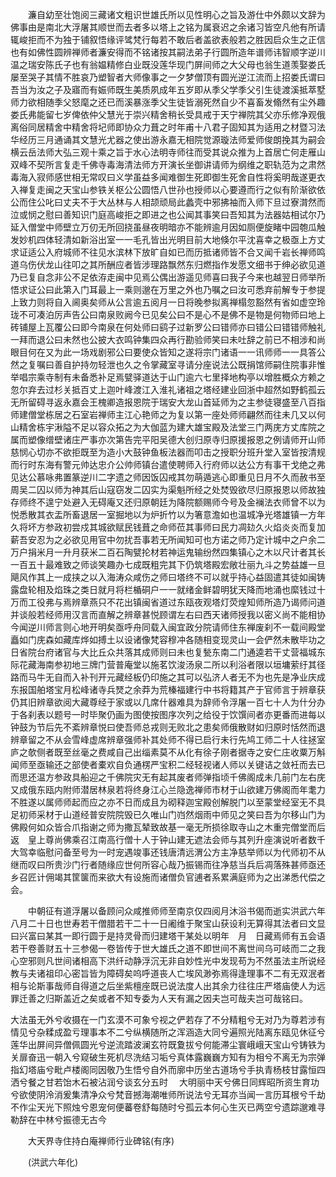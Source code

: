 <!-- { "loadSidebar": true } -->
　　濂自幼至壮饱阅三藏诸文粗识世雄氏所以见性明心之旨及游仕中外颇以文辞为佛事由是南北大浮屠其顺世而去者多以塔上之铭为属衰迟之余诸习皆空凡他有所请辄峻拒而不为独于铺叙悟缘评骘梵行每若不敢后者盖欲表般若之胜因启众生之正信也有如佛性圆辨禅师者濂安得而不铭诸按其嗣法弟子行圆所造年谱师讳智顺字逆川温之瑞安陈氏子也有翁媪精修白业既没莲华现门屏间师之大父母也翁生道羡娶娄氏屡至哭子其情不胜哀乃塑智者大师像事之一夕梦僧顶有圆光逆江流而上招娄氏谓曰吾当为汝之子及寤而有娠师既生美质夙成年五岁即从季父学季父引生徒渡溪抵萃墅师力欲相随季父怒麾之还已而溪暴涨季父生徒皆溺死然自少不喜畜发翛然有尘外趣娄氏弗能留七岁俾依仲父慧光于崇兴精舍稍长受具戒于天宁禅院其父亦乐修净观俄离俗同居精舍中精舍将圮师即协众力葺之时年甫十八君子固知其为适用之材暨习法华经历三月通诵其文慧光尤器之使出游永嘉无相院觉源璇法师爱师俊朗挽其为嗣会横云岳法师大弘三观十乘之旨于水心法明寺师往而受其说众推为上首居亡何走雁山双峰不契所言复走千佛寺毒海清法师方开演长坐御讲请师为纲维之职轨范为之肃然毒海入寂师感世相无常叹曰义学虽益多闻难御生死即御生死舍自性将奚明哉遂更衣入禅复走闽之天宝山参铁关枢公公圆悟八世孙也授师以心要遵而行之似有阶渐欲依公而住公叱曰丈夫不于大丛林与人相颉顽局此蠡壳中邪拂袖而入师下旦过寮潸然而泣或悯之慰曰善知识门庭高峻拒之即进之也公闻其事笑曰吾知其为法器姑相试尔乃延入僧堂中师壁立万仞无所回挠虽昼夜明暗亦不能辨逾月因如厕便旋睹中园匏瓜触发妙机四体轻清如新浴出室一一毛孔皆出光明目前大地倏尔平沈喜幸之极亟上方丈求证适公入府城师不往见水滨林下放旷自如已而历抵诸师皆不合又闻千岩长禅师鸣道乌伤伏龙山往叩之其所酬应者皆涉理路飘然东归燃指作发愿文细书于绅必欲见道乃已复自念非公不足依洊走闽中见焉公偶出游遥见师喜曰我子今来也越翌日师举所悟求证公曰此第入门耳最上一乘则邈在万里之外也乃嘱之曰汝可悉弃前解专于参提上致力则将自入阃奥矣师从公言逾五阅月一日将晚参拟离禅榻忽豁然有省如虚空玲珑不可凑泊厉声告公曰南泉败阙今已见矣公曰不是心不是佛不是物是何物师曰地上砖铺屋上瓦覆公曰即今南泉在何处师曰鹞子过新罗公曰错师亦曰错公曰错错师触礼一拜而退公曰未然也公披大衣鸣钟集四众再行勘验师笑曰未吐辞之前已不相涉和尚眼目何在又为此一场戏剧邪公曰要使众皆知之遂将宗门诸语一一讯师师一一具答公然之复嘱曰善自护持勿轻泄也久之令掌藏室寻请分座说法公既捐馆师嗣住院事非惟举唱宗乘寺制有未备悉补足焉甓驿道达于山门逾六七里择地构亭以增胜概众方赖之忽尔弃去过杉关抵百丈上迦叶峰渡江入淮礼诸祖之塔经建业回浙中超然如野鹤孤云无所留碍寻返永嘉会王槐卿造报恩院于瑞安大龙山首延师为之主参徒寝盛至八百指师建僧堂栋居之石室岩禅师主江心艳师之为复以第一座处师师翩然而往未几又以何山精舍栋宇湫隘不足以容众拓之为大伽蓝为建大雄宝殿及法堂三门两庑方丈库院之属而塑像缯壁诸庄严事亦次第告完平阳吴德大创归原寺归原援报恩之例请师开山师慈悯心切亦不欲拒既至为造小大鼓钟鱼板法器而叩击之授职分班升堂入室皆按清规而行时东海有警元帅达忠介公帅师镇台遣使聘师入行府师以达公方有事干戈绝之弗见达公慕咏弗置篆逆川二字遗之师因饭囚戒其勿萌遁逃心即重见日月不久而赦书至周吴二囚以师为神其后山寇窃发二囚实为渠魁所经之处焚毁欲尽归原报恩以师故独存师终不遑宁处避入无碍庵又还归原朝廷为降院额赐师今号及金襕法衣师曾不以为悦悉散其衣盂所畜退居一室掘地以为炉折竹以为箸意澹如也温城净光塔雄镇一方年久将坏方参政初尝戍其城欲赋民钱葺之命师莅其事师曰民力凋攰久火焰炎炎而复加薪吾安忍为之必欲见用官中勿扰吾事若无所闻知可也方诺之师乃定计城中之户余二万户捐米月一升月获米二百石陶甓抡材若神运鬼输纷然四集镇心之木以尺计者其长一百五十最难致之师谈笑趣办七成既粗完其下仍筑塔殿宏敞壮丽九斗之势益雄一旦飓风作其上一成挟之以入海涛众咸伤之师曰塔终不可以就乎持心益固遣其徒如闽铸露盘轮相及焰珠之类日就月将栏楯硐户一一就绪金鲜碧明犹天降而地涌也縻钱过十万而工役弗与焉辨章燕只不花出镇闽省道过东瓯夜观塔灯荧煌知师所造乃谒师问道并谈般若经师用汉言而直解之辨章甚悦顾谓左右曰西天诸师授我以密义尚不能相协今闻逆川师言则心地开明矣亟呼舟同载入闽宜政分院请师住东禅废刹不一载间殿堂矗如门庑森如藏库烨如搏土以设诸像梵容穆冲各随相变现灵山一会俨然未散毕功之日省院台府诸官与大比丘众共落其成师则曰未也复甃东南二门通逵若干丈营福城东际花藏海南参初地三牌门营普庵堂以施茗饮浚汤泉二所以利浴者限以垣墉萦纡其径路而马牛无自而入补刊开元藏经板仍印施之其可以弘济人者无不为也先是净业庆成东报国舶塔宝月松峰诸寺兵燹之余莽为荒榛福建行中书将籍其产于官师言于辨章获仍其旧辨章欲阅大藏尊经于家或以几席什器难具为辞师令浮屠一百七十人为什分办于各刹表以题号一时毕聚仍画为图使按图序次列之给役于饮馔间者亦更番而进每以钟鼓为节后先不紊辨章悦曰使吾师总戎则无败北之患矣师俄散财如归原时恬然而退辨章留之不从会雪峰虚席辨章强师补其处师不得已启行未行先鸠工师二十人往拯室庐之欹侧者既至丝毫之费咸自己出缁素莫不从化有徐子刚者据寺之安仁庄收粟万斛闻师至亟输还之部使者橐欢自负通楞严宝积二经轻视诸人师以关键诘之敛衽而去已而思还温方参政具船迎之千佛院灾无有起其废者师弹指顷千佛阁成未几前门左右庑又成俄东瓯内附师潜居林泉若将终身江心兰隐逸禅师市材于山欲建万佛阁而年耄力不胜遂以属师师起而应之亦不日而成且为砌释迦宝殿创解脱门以至蒙堂经室无不具足初师采材于山道经普安院院毁已久唯山门岿然烟雨中师见之笑曰吾为尔移山门为佛殿何如众皆合爪指谢之师为撒瓦辇致故基一毫无所损徐取寺山之木重完僧堂而后返　皇上尊尚佛乘召江南高行僧十人于钟山建无遮法会师与其列升座演说听者数千大驾幸临慰问备至号为一时宠遇竣事还钱唐清远渭公方主净慈举师以为代师初不从继而叹曰所贵沙门行者随缘应世何所容心哉乃振锡而往净慈当兵后凋落殊甚师亟还乡召匠计佣竭其筐箧而来欲大有设施而诸僧负官逋者系累满庭师为之出涕悉代偿之会。

　　中朝征有道浮屠以备顾问众咸推师师至南京仅四阅月沐浴书偈而逝实洪武六年八月二十日也世寿若干僧腊若干二十一日阇维于聚宝山获设利无算得其法者曰文显曰兴富曰某其一即行圆于是持灵骨而归建塔干某处以明年　月　日藏焉师有五会语若干卷善财五十三参偈一卷皆传于世大雄氏之道不即世间不离世间乌可岐而二之我心空邪则凡世间诸相高下洪纤动静浮沉无非自妙性光中发现苟为不然虽法主所说经教与夫诸祖印心密旨皆为障碍矣呜呼道丧人亡埃风渺弥焉得逢理事不二有无双泯者相与论斯事哉师自得道之后坐紫檀座既已说法度人出其余力往往庄严塔庙使人为远罪迁善之归斯盖近之矣或者不知专委为人天有漏之因夫岂可哉夫岂可哉铭曰。

大法虽无外兮收摄在一门玄漠不可象兮视之俨若存了不分精粗兮无对乃为尊若涉有情见兮杂糅成盈亏理事本不二兮纵横随所之浑涵造大同兮遍照光陆离东瓯见休征兮莲华出屏间异僧佩圆光兮逆流踏波澜玄符既夐拔兮何能滞尘寰峨峨天宝山兮铸铁为关扉奋迅一朝入兮窥破生死机尽洗结习垢兮真体露巍巍方知有为相兮不离无为宗弹指幻塔庙兮毗卢楼阁同因敬乃生悟兮自外而廓中历坐古道场兮手执青杨枝甘露恒四洒兮餐之甘若饴木石被沾润兮谈玄分五时
　大明丽中天兮佛日同辉昭所资生育功兮欲使阴泠消爰集清净众兮梵音撼海潮唯师所说法兮无耳亦当闻一言历耳根兮千劫不作尘天光下照烛兮恩宠何便蕃卷舒每随时兮孤云本何心生灭已两空兮遗踪邈难寻勒辞在中林兮振德无古今

　　大天界寺住持白庵禅师行业碑铭(有序)

　　(洪武六年化)

